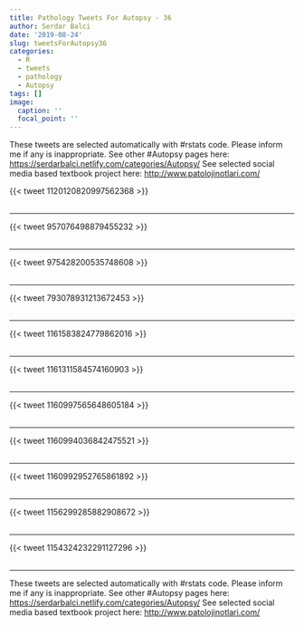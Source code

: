 ```yaml
---
title: Pathology Tweets For Autopsy - 36
author: Serdar Balci
date: '2019-08-24'
slug: tweetsForAutopsy36
categories:
  - R
  - tweets
  - pathology
  - Autopsy
tags: []
image:
  caption: ''
  focal_point: ''
---
```



These tweets are selected automatically with #rstats code. Please inform me if any is inappropriate.
See other #Autopsy pages here: https://serdarbalci.netlify.com/categories/Autopsy/ 
See selected social media based textbook project here: http://www.patolojinotlari.com/

{{< tweet 1120120820997562368 >}}
<br>
<br>
<hr>
{{< tweet 957076498879455232 >}}
<br>
<br>
<hr>
{{< tweet 975428200535748608 >}}
<br>
<br>
<hr>
{{< tweet 793078931213672453 >}}
<br>
<br>
<hr>
{{< tweet 1161583824779862016 >}}
<br>
<br>
<hr>
{{< tweet 1161311584574160903 >}}
<br>
<br>
<hr>
{{< tweet 1160997565648605184 >}}
<br>
<br>
<hr>
{{< tweet 1160994036842475521 >}}
<br>
<br>
<hr>
{{< tweet 1160992952765861892 >}}
<br>
<br>
<hr>
{{< tweet 1156299285882908672 >}}
<br>
<br>
<hr>
{{< tweet 1154324232291127296 >}}
<br>
<br>
<hr>


These tweets are selected automatically with #rstats code. Please inform me if any is inappropriate.
See other #Autopsy pages here: https://serdarbalci.netlify.com/categories/Autopsy/ 
See selected social media based textbook project here: http://www.patolojinotlari.com/
